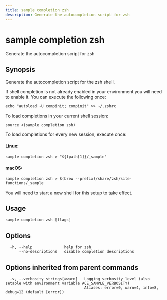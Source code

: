 ```yaml
---
title: sample completion zsh
description: Generate the autocompletion script for zsh
---
```


<!--
This documentation is auto generated by a script.
Please do not edit this file directly.
-->

<!-- markdownlint-disable-next-line single-title -->
# sample completion zsh

Generate the autocompletion script for zsh

## Synopsis

Generate the autocompletion script for the zsh shell.

If shell completion is not already enabled in your environment you will need
to enable it.  You can execute the following once:

	echo "autoload -U compinit; compinit" >> ~/.zshrc

To load completions in your current shell session:

	source <(sample completion zsh)

To load completions for every new session, execute once:

#### Linux:

	sample completion zsh > "${fpath[1]}/_sample"

#### macOS:

	sample completion zsh > $(brew --prefix)/share/zsh/site-functions/_sample

You will need to start a new shell for this setup to take effect.


## Usage

```plaintext
sample completion zsh [flags]
```

## Options

```plaintext
  -h, --help              help for zsh
      --no-descriptions   disable completion descriptions
```

## Options inherited from parent commands

```plaintext
  -v, --verbosity strings[=warn]   Logging verbosity level (also setable with environment variable ACE_SAMPLE_VERBOSITY)
                                   Aliases: error=0, warn=4, info=8, debug=12 (default [error])
```
